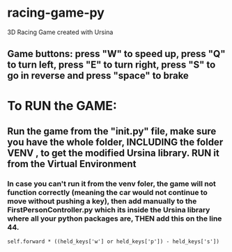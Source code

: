 # racing-game-py
3D Racing Game created with Ursina 
## Game buttons: press "W" to speed up, press "Q" to turn left, press "E" to turn right, press "S" to go in reverse and press "space" to brake
## 
# To RUN the GAME:
## Run the game from the "__init__.py" file, make sure you have the whole folder, INCLUDING the folder VENV , to get the modified Ursina library. RUN it from the Virtual Environment
### In case you can't run it from the venv foler, the game will not function correctly (meaning the car would not continue to move without pushing a key), then add manually to the FirstPersonController.py which its inside the Ursina library where all your python packages are, THEN add this on the line 44.
```
self.forward * ((held_keys['w'] or held_keys['p']) - held_keys['s'])
```
